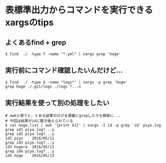 # 表標準出力からコマンドを実行できるxargsのtips

## よくあるfind + grep
```
$ find  ./ -type f -name "*.yml" | xargs grep 'hoge'
```

## 実行前にコマンド確認したいんだけど...
```
$ find  ./ -type d -name "logs*" | xargs -p grep 'hoge'
grep hoge ./.git/logs ./logs ?...n
```

## 実行結果を使って別の処理をしたい
```
# awkと使うと、とある結果のログを順番にgrepしたりも簡単に...
# 今回は結果がidに置き換えられている
$ cat hoge.list | awk '{print $1}' | xargs -I id -p grep 'id' piyo.log
grep id1 piyo.log?...y
grep id2 piyo.log?...y
id2	piyo	2016/05/12
grep id3 piyo.log?...y
id3	hogera	2016/05/11
grep id4 piyo.log?...y
id4	hoge	2016/05/13
```
